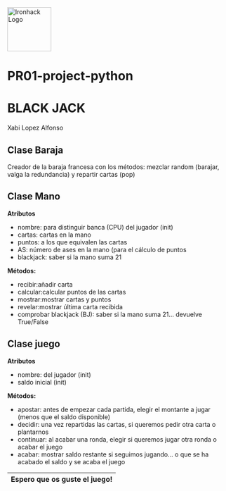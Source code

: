<img src="https://bit.ly/2VnXWr2" alt="Ironhack Logo" width="100"/>

# PR01-project-python
# BLACK JACK

Xabi Lopez Alfonso

## Clase Baraja

Creador de la baraja francesa con los métodos: mezclar random (barajar, valga la redundancia) y repartir cartas (pop)


## Clase Mano

**Atributos**
* nombre: para distinguir banca (CPU) del jugador (init)
* cartas: cartas en la mano
* puntos: a los que equivalen las cartas
* AS: número de ases en la mano (para el cálculo de puntos
* blackjack: saber si la mano suma 21

**Métodos:**
* recibir:añadir carta
* calcular:calcular puntos de las cartas
* mostrar:mostrar cartas y puntos
* revelar:mostrar última carta recibida
* comprobar blackjack (BJ): saber si la mano suma 21... devuelve True/False

## Clase juego

**Atributos**
* nombre: del jugador (init)
* saldo inicial (init)


**Métodos:**
* apostar: antes de empezar cada partida, elegir el montante a jugar (menos que el saldo disponible)
* decidir: una vez repartidas las cartas, si queremos pedir otra carta o plantarnos
* continuar: al acabar una ronda, elegir si queremos jugar otra ronda o acabar el juego
* acabar: mostrar saldo restante si seguimos jugando... o que se ha acabado el saldo y se acaba el juego

| Espero que os guste el juego!|  
|:--------:|
